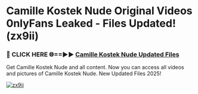 # Camille Kostek Nude Original Videos 0nlyFans Leaked - Files Updated! (zx9ii)

<h3>🔴 CLICK HERE 🌐==►► <a href="https://tinyurl.com/4mcuefdz" rel="nofollow">Camille Kostek Nude Updated Files</a></h3>

Get Camille Kostek Nude and all content. Now you can access all videos and pictures of Camille Kostek Nude. New Updated Files 2025!

[![zx9ii](https://i.imgur.com/StAQSOY.gif)](https://tinyurl.com/4mcuefdz)

